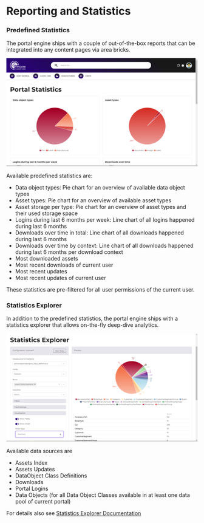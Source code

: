# Reporting and Statistics

### Predefined Statistics

The portal engine ships with a couple of out-of-the-box reports that can be integrated into any content pages via 
area bricks. 

<div class="image-as-lightbox"></div>

![Predefined Statistics](../../img/user_docs/statistics.png)


Available predefined statistics are:
- Data object types: Pie chart for an overview of available data object types
- Asset types: Pie chart for an overview of available asset types
- Asset storage per type: Pie chart for an overview of asset types and their used storage space
- Logins during last 6 months per week: Line chart of all logins happened during last 6 months
- Downloads over time in total: Line chart of all downloads happened during last 6 months
- Downloads over time by context: Line chart of all downloads happened during last 6 months per download context
- Most downloaded assets
- Most recent downloads of current user
- Most recent updates
- Most recent updates of current user

These statistics are pre-filtered for all user permissions of the current user. 

### Statistics Explorer

In addition to the predefined statistics, the portal engine ships with a statistics explorer that allows on-the-fly 
deep-dive analytics. 

<div class="image-as-lightbox"></div>

![Statistics Explorer](../../img/user_docs/statistics-explorer.png)

Available data sources are
- Assets Index
- Assets Updates
- DataObject Class Definitions
- Downloads
- Portal Logins
- Data Objects (for all Data Object Classes available in at least one data pool of current portal)

For details also see [Statistics Explorer Documentation]()